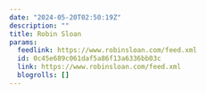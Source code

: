 ```yaml
---
date: "2024-05-20T02:50:19Z"
description: ""
title: Robin Sloan
params:
  feedlink: https://www.robinsloan.com/feed.xml
  id: 0c45e689c061daf5a86f13a6336bb03c
  link: https://www.robinsloan.com/feed.xml
  blogrolls: []
---
```

